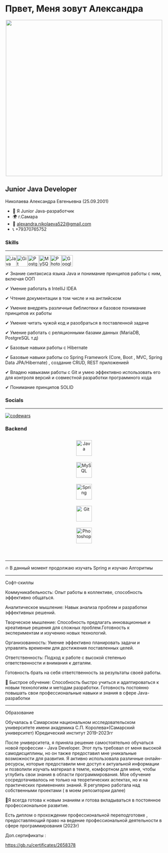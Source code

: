 Првет, Меня зовут Александра
==================================================================================================================================


<div id="header" align="center">
  <img src = "https://media.giphy.com/media/L1R1tvI9svkIWwpVYr/giphy.gif" width="500"/>
</div>

Junior Java Developer
--------------
Николаева Александра Евгеньевна (25.09.2001)
*   🌱 Я Junior Java-разработчик
*   🌍 г.Самара
*   📧 alexandra.nikolaeva522@gmail.com
*   📞 +79370765752
  

### Skills 
--------------
<p align="left">
<a href="https://www.oracle.com/java/" target="_blank" rel="noreferrer"><img src="https://raw.githubusercontent.com/danielcranney/readme-generator/main/public/icons/skills/java-colored.svg" width="36" height="36" alt="Java" /></a><a href="https://git-scm.com/" target="_blank" rel="noreferrer"><img src="https://raw.githubusercontent.com/danielcranney/readme-generator/main/public/icons/skills/git-colored.svg" width="36" height="36" alt="Git" /></a><a href="https://www.postgresql.org/" target="_blank" rel="noreferrer"><img src="https://raw.githubusercontent.com/danielcranney/readme-generator/main/public/icons/skills/postgresql-colored.svg" width="36" height="36" alt="PostgreSQL" /></a><a href="https://www.mysql.com/" target="_blank" rel="noreferrer"><img src="https://raw.githubusercontent.com/danielcranney/readme-generator/main/public/icons/skills/mysql-colored.svg" width="36" height="36" alt="MySQL" /></a><a href="https://www.adobe.com/uk/products/photoshop.html" target="_blank" rel="noreferrer"><img src="https://raw.githubusercontent.com/danielcranney/readme-generator/main/public/icons/skills/photoshop-colored.svg" width="36" height="36" alt="Photoshop" /></a><a href="https://cloud.google.com/" target="_blank" rel="noreferrer"><img src="https://raw.githubusercontent.com/danielcranney/readme-generator/main/public/icons/skills/googlecloud-colored.svg" width="36" height="36" alt="Google Cloud" /></a>
                    </p>
                    
✔ Знание синтаксиса языка Java и понимание принципов работы с ним, включая ООП

✔ Умение работать в IntelliJ IDEA 

✔ Чтение документации в том числе и на английском

✔ Умение внедрять различные библиотеки и базовое понимание принципов их работы

✔ Умение читать чужой код и разобраться в поставленной задаче

✔ Умение работать с реляционными базами данных (MariaDB, PostgreSQL т.д)

✔ Базовые навыки работы с Hibernate

✔ Базовые навыки работы со Spring Framework (Core, Boot , MVC, Spring Data JPA/Hibernate) , создание CRUD, REST приложенией

✔ Владею навыками работы с Git и умею эффективно использовать его для контроля версий и совместной разработки программного кода

✔ Понимание принципов SOLID



### Socials
--------------



[![codewars](https://www.codewars.com/users/Alexandra_Nikolaeva/badges/large)](https://www.codewars.com/users/Alexandra_Nikolaeva) 



### Backend  

<div align="center">  

<a href="https://www.java.com/" target="_blank"><img style="margin: 10px" src="https://profilinator.rishav.dev/skills-assets/java-original-wordmark.svg" alt="Java" height="50" /></a>  
<a href="https://www.mysql.com/" target="_blank"><img style="margin: 10px" src="https://profilinator.rishav.dev/skills-assets/mysql-original-wordmark.svg" alt="MySQL" height="50" /></a>  
<a href="https://docs.spring.io/spring-framework/docs/3.0.x/reference/expressions.html#:~:text=The%20Spring%20Expression%20Language%20(SpEL,and%20basic%20string%20templating%20functionality." target="_blank"><img style="margin: 10px" src="https://profilinator.rishav.dev/skills-assets/springio-icon.svg" alt="Spring" height="50" /></a>  
<a href="https://github.com/" target="_blank"><img style="margin: 10px" src="https://profilinator.rishav.dev/skills-assets/git-scm-icon.svg" alt="Git" height="50" /></a>  
<a href="https://www.adobe.com/in/products/photoshop.html" target="_blank"><img style="margin: 10px" src="https://profilinator.rishav.dev/skills-assets/photoshop-plain.svg" alt="Photoshop" height="50" /></a>  

</div>

</td><td valign="top" width="33%">



</td></tr></table>  

<br/>  


 

--------------

🔥 В данный момент продолжаю изучать Spring и изучаю Алгоритмы 




--------------

Софт-скиллы

 Коммуникабельность: Опыт работы в коллективе, способность эффективно общаться.
 
 Аналитическое мышление: Навык анализа проблем и разработки эффективных решений.
 
 Творческое мышление: Способность предлагать инновационные и креативные решения для сложных проблем.Готовность к экспериментам и изучению новых технологий.
 
 Организованность: Умение эффективно планировать задачи и управлять временем для достижения поставленных целей.
 
 Ответственность: Подход к работе с высокой степенью ответственности и внимания к деталям. 
 
 Готовность брать на себя ответственность за результаты своей работы.
 
💪 Быстрое обучение: Способность быстро учиться и адаптироваться к новым технологиям и методам разработки. Готовность постоянно повышать свои профессиональные навыки и знания в сфере Java-разработки



--------------
Образование

Обучалась в Самарском национальном исследовательском университете имени академика С.П. Королева»(Самарский университет)
Юредический институт
2019-2023гг

После университета, я приняла решение самостоятельно обучаться новой профессии - Java Developer. Этот путь требовал от меня высокой самодисциплины, но он также предоставил мне уникальные возможности для развития.
Я активно использовала различные онлайн-ресурсы, которые предоставили мне доступ к актуальной информации и позволили изучать материал в темпе, комфортном для меня, чтобы углубить свои знания в области программирования.
Мое обучение сосредотачивалось не только на теоретических аспектах, но и на практических применениях знаний. Я регулярно работала над собственными проектами ( в моем репозитории далее)

💪Я всегда готова к новым знаниям и готова вкладываться в постоянное профессиональное развитие.

Есть диплом о прохождении профессиональной переподготовке , предоставляющий право на ведение профессиональной деятельности в сфере программирования (2023г)

Доп.сертификаты :

https://gb.ru/certificates/2658378

